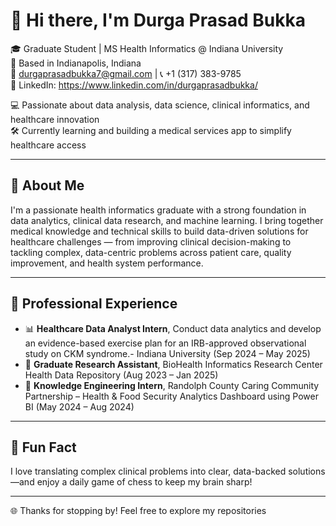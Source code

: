 # 👋 Hi there, I'm Durga Prasad Bukka

🎓 Graduate Student | MS Health Informatics @ Indiana University  
📍 Based in Indianapolis, Indiana  
📧 durgaprasadbukka7@gmail.com | 📞 +1 (317) 383-9785  
🔗 LinkedIn: https://www.linkedin.com/in/durgaprasadbukka/ 

💻 Passionate about data analysis, data science, clinical informatics, and healthcare innovation  
🛠️ Currently learning and building a medical services app to simplify healthcare access

---
## 💼 About Me
I'm a passionate health informatics graduate with a strong foundation in data analytics, clinical data research, and machine learning. I bring together medical knowledge and technical skills to build data-driven solutions for healthcare challenges — from improving clinical decision-making to tackling complex, data-centric problems across patient care, quality improvement, and health system performance.

---

## 🧪 Professional Experience
-  📊 **Healthcare Data Analyst Intern**, Conduct data analytics and develop an evidence-based exercise plan for an IRB-approved observational study on CKM syndrome.- Indiana University (Sep 2024 – May 2025)
- 🧠 **Graduate Research Assistant**, BioHealth Informatics Research Center Health Data Repository (Aug 2023 – Jan 2025)  
- 🤝 **Knowledge Engineering Intern**, Randolph County Caring Community Partnership – Health & Food Security Analytics Dashboard using Power BI (May 2024 – Aug 2024)

---
## 🧠 Fun Fact
I love translating complex clinical problems into clear, data-backed solutions—and enjoy a daily game of chess to keep my brain sharp!

---
🌐 Thanks for stopping by! Feel free to explore my repositories
